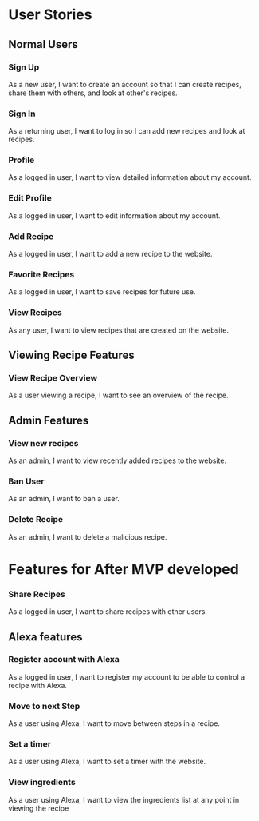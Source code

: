 # User Stories

## Normal Users

### Sign Up
As a new user, I want to create an account so that I can create recipes, share them with others, and look at other's recipes.

### Sign In
As a returning user, I want to log in so I can add new recipes and look at recipes.

### Profile
As a logged in user, I want to view detailed information about my account.

### Edit Profile
As a logged in user, I want to edit information about my account.

### Add Recipe
As a logged in user, I want to add a new recipe to the website.

### Favorite Recipes
As a logged in user, I want to save recipes for future use.

### View Recipes
As any user, I want to view recipes that are created on the website.

## Viewing Recipe Features

### View Recipe Overview
As a user viewing a recipe, I want to see an overview of the recipe.



## Admin Features

### View new recipes
As an admin, I want to view recently added recipes to the website.

### Ban User
As an admin, I want to ban a user.

### Delete Recipe
As an admin, I want to delete a malicious recipe.

# Features for After MVP developed

### Share Recipes
As a logged in user, I want to share recipes with other users.

## Alexa features

### Register account with Alexa
As a logged in user, I want to register my account to be able to control a recipe with Alexa.

### Move to next Step
As a user using Alexa, I want to move between steps in a recipe.

### Set a timer
As a user using Alexa, I want to set a timer with the website.

### View ingredients
As a user using Alexa, I want to view the ingredients list at any point in viewing the recipe
